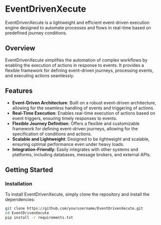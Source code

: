 # EventDrivenXecute

EventDrivenXecute is a lightweight and efficient event-driven execution engine designed to automate processes and flows in real-time based on predefined journey conditions.

## Overview

EventDrivenXecute simplifies the automation of complex workflows by enabling the execution of actions in response to events. It provides a flexible framework for defining event-driven journeys, processing events, and executing actions seamlessly.

## Features

- **Event-Driven Architecture**: Built on a robust event-driven architecture, allowing for the seamless handling of events and triggering of actions.
- **Real-Time Execution**: Enables real-time execution of actions based on event triggers, ensuring timely responses to events.
- **Flexible Journey Definition**: Offers a flexible and customizable framework for defining event-driven journeys, allowing for the specification of conditions and actions.
- **Scalable and Lightweight**: Designed to be lightweight and scalable, ensuring optimal performance even under heavy loads.
- **Integration-Friendly**: Easily integrates with other systems and platforms, including databases, message brokers, and external APIs.

## Getting Started

### Installation

To install EventDrivenXecute, simply clone the repository and install the dependencies:

```bash
git clone https://github.com/yourusername/EventDrivenXecute.git
cd EventDrivenXecute
pip install -r requirements.txt
